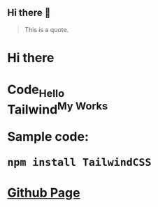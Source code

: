 ## Hi there 👋

> This is a quote.

<h1>
  Hi there
<h1>

Code<sub>Hello</sub><br>
Tailwind<sup>My Works</sup>

Sample code:
```
npm install TailwindCSS
```

<h1>
<a href="https://docs.github.com/ja/get-started/writing-on-github/getting-started-with-writing-and-formatting-on-github/basic-writing-and-formatting-syntax">Github Page</a>
</h1>
